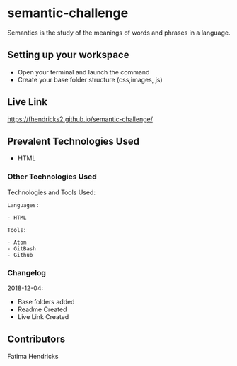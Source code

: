 # semantic-challenge
Semantics is the study of the meanings of words and phrases in a language.


## Setting up your workspace

- Open your terminal and launch the command
- Create your base folder structure (css,images, js)

## Live Link

https://fhendricks2.github.io/semantic-challenge/

## Prevalent Technologies Used

 - HTML


### Other Technologies Used

Technologies and Tools Used:

```
Languages:

- HTML

```
```
Tools:

- Atom
- GitBash
- Github

```

### Changelog

2018-12-04:
- Base folders added
- Readme Created
- Live Link Created

## Contributors

Fatima Hendricks
